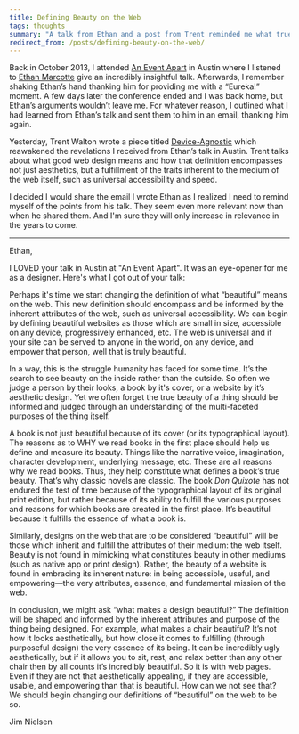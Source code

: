 ```yaml
---
title: Defining Beauty on the Web
tags: thoughts
summary: "A talk from Ethan and a post from Trent reminded me what true beauty is on the web. It’s found through a fulfillment of the essence and mission of the medium itself."
redirect_from: /posts/defining-beauty-on-the-web/
---
```


Back in October 2013, I attended [An Event Apart](http://aneventapart.com/) in Austin where I listened to [Ethan Marcotte](https://twitter.com/beep) give an incredibly insightful talk. Afterwards, I remember shaking Ethan’s hand thanking him for providing me with a “Eureka!” moment. A few days later the conference ended and I was back home, but Ethan’s arguments wouldn’t leave me. For whatever reason, I outlined what I had learned from Ethan’s talk and sent them to him in an email, thanking him again.

Yesterday, Trent Walton wrote a piece titled [Device-Agnostic](http://trentwalton.com/2014/03/10/device-agnostic/) which reawakened the revelations I received from Ethan’s talk in Austin. Trent talks about what good web design means and how that definition encompasses not just aesthetics, but a fulfillment of the traits inherent to the medium of the web itself, such as universal accessibility and speed.

I decided I would share the email I wrote Ethan as I realized I need to remind myself of the points from his talk. They seem even more relevant now than when he shared them. And I'm sure they will only increase in relevance in the years to come.

- - -

Ethan,

I LOVED your talk in Austin at "An Event Apart". It was an eye-opener for me as a designer. Here's what I got out of your talk:

Perhaps it's time we start changing the definition of what “beautiful” means on the web. This new definition should encompass and be informed by the inherent attributes of the web, such as universal accessibility. We can begin by defining beautiful websites as those which are small in size, accessible on any device, progressively enhanced, etc. The web is universal and if your site can be served to anyone in the world, on any device, and empower that person, well that is truly beautiful.

In a way, this is the struggle humanity has faced for some time. It’s the search to see beauty on the inside rather than the outside. So often we judge a person by their looks, a book by it's cover, or a website by it’s aesthetic design. Yet we often forget the true beauty of a thing should be informed and judged through an understanding of the multi-faceted purposes of the thing itself.

A book is not just beautiful because of its cover (or its typographical layout). The reasons as to WHY we read books in the first place should help us define and measure its beauty. Things like the narrative voice, imagination, character development, underlying message, etc. These are all reasons why we read books. Thus, they help constitute what defines a book’s true beauty. That’s why classic novels are classic. The book *Don Quixote* has not endured the test of time because of the typographical layout of its original print edition, but rather because of its ability to fulfill the various purposes and reasons for which books are created in the first place. It’s beautiful because it fulfills the essence of what a book is.

Similarly, designs on the web that are to be considered “beautiful” will be those which inherit and fulfill the attributes of their medium: the web itself. Beauty is not found in mimicking what constitutes beauty in other mediums (such as native app or print design). Rather, the beauty of a website is found in embracing its inherent nature: in being accessible, useful, and empowering—the very attributes, essence, and fundamental mission of the web.

In conclusion, we might ask “what makes a design beautiful?” The definition will be shaped and informed by the inherent attributes and purpose of the thing being designed. For example, what makes a chair beautiful? It’s not how it looks aesthetically, but how close it comes to fulfilling (through purposeful design) the very essence of its being. It can be incredibly ugly aesthetically, but if it allows you to sit, rest, and relax better than any other chair then by all counts it’s incredibly beautiful. So it is with web pages. Even if they are not that aesthetically appealing, if they are accessible, usable, and empowering than that is beautiful. How can we not see that? We should begin changing our definitions of “beautiful” on the web to be so.



Jim Nielsen
